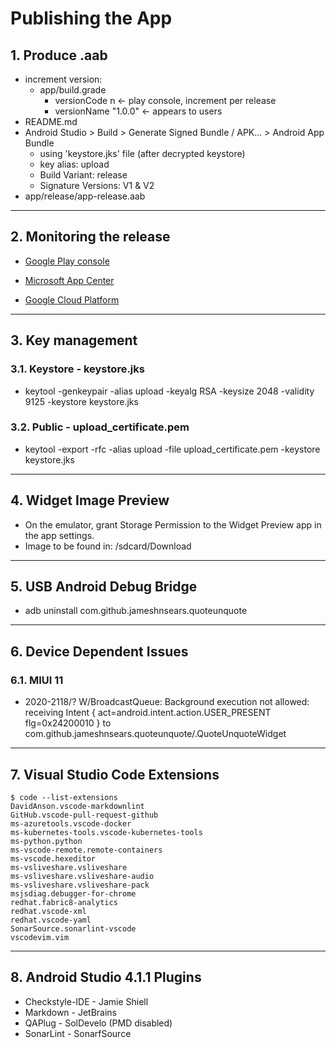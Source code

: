 # Publishing the App

## 1. Produce .aab

* increment version:
  * app/build.grade
    * versionCode n         <- play console, increment per release
    * versionName "1.0.0"   <- appears to users
* README.md
* Android Studio > Build > Generate Signed Bundle / APK... > Android App Bundle
  * using 'keystore.jks' file (after decrypted keystore)
  * key alias: upload
  * Build Variant: release
  * Signature Versions: V1 & V2
* app/release/app-release.aab

---

## 2. Monitoring the release

* [Google Play console](https://play.google.com/apps/publish)

* [Microsoft App Center](https://appcenter.ms/users/jameshnsears/apps/QuoteUnquote)

* [Google Cloud Platform](https://console.cloud.google.com/home/dashboard)

---

## 3. Key management

### 3.1. Keystore - keystore.jks

* keytool -genkeypair -alias upload -keyalg RSA -keysize 2048 -validity 9125 -keystore keystore.jks

### 3.2. Public - upload_certificate.pem

* keytool -export -rfc -alias upload -file upload_certificate.pem -keystore keystore.jks

---

## 4. Widget Image Preview

* On the emulator, grant Storage Permission to the Widget Preview app in the app settings.
* Image to be found in: /sdcard/Download

---

## 5. USB Android Debug Bridge

* adb uninstall com.github.jameshnsears.quoteunquote

---

## 6. Device Dependent Issues

### 6.1. MIUI 11

* 2020-2118/? W/BroadcastQueue: Background execution not allowed: receiving Intent { act=android.intent.action.USER_PRESENT flg=0x24200010 } to com.github.jameshnsears.quoteunquote/.QuoteUnquoteWidget

---

## 7. Visual Studio Code Extensions

``` text
$ code --list-extensions
DavidAnson.vscode-markdownlint
GitHub.vscode-pull-request-github
ms-azuretools.vscode-docker
ms-kubernetes-tools.vscode-kubernetes-tools
ms-python.python
ms-vscode-remote.remote-containers
ms-vscode.hexeditor
ms-vsliveshare.vsliveshare
ms-vsliveshare.vsliveshare-audio
ms-vsliveshare.vsliveshare-pack
msjsdiag.debugger-for-chrome
redhat.fabric8-analytics
redhat.vscode-xml
redhat.vscode-yaml
SonarSource.sonarlint-vscode
vscodevim.vim
```

---

## 8. Android Studio 4.1.1 Plugins

* Checkstyle-IDE - Jamie Shiell
* Markdown - JetBrains
* QAPlug - SolDevelo (PMD disabled)
* SonarLint - SonarfSource
